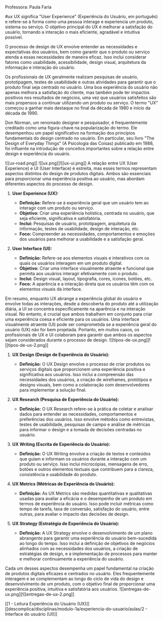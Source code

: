 Professora: Paula Faria

#ux
UX significa "User Experience" (Experiência do Usuário, em português) e refere-se à forma como uma pessoa interage e experiencia um produto, sistema ou serviço. O objetivo principal do UX é melhorar a satisfação do usuário, tornando a interação o mais eficiente, agradável e intuitiva possível.

O processo de design de UX envolve entender as necessidades e expectativas dos usuários, bem como garantir que o produto ou serviço atenda a essas necessidades de maneira eficaz. Isso inclui considerar fatores como usabilidade, acessibilidade, design visual, arquitetura da informação e interação do usuário.

Os profissionais de UX geralmente realizam pesquisas de usuário, prototipagem, testes de usabilidade e outras atividades para garantir que o produto final seja centrado no usuário. Uma boa experiência do usuário não apenas melhora a satisfação do cliente, mas também pode ter impactos positivos nos resultados de negócios, uma vez que usuários satisfeitos são mais propensos a continuar utilizando um produto ou serviço.
O termo "UX" começou a ganhar mais destaque no final da década de 1980 e início da década de 1990.

Don Norman, um renomado designer e pesquisador, é frequentemente creditado como uma figura-chave na popularização do termo. Ele desempenhou um papel significativo na formação dos princípios fundamentais do design centrado no usuário. Em particular, seu livro "The Design of Everyday Things" (A Psicologia das Coisas) publicado em 1988, foi influente na introdução de conceitos importantes sobre a relação entre design e experiência do usuário.

![[ux-road.png]]
![[ux.png]]![[ux-ui.png]]
A relação entre UX (User Experience) e UI (User Interface) é estreita, mas esses termos representam aspectos distintos do design de produtos digitais. Ambos são essenciais para proporcionar uma experiência positiva ao usuário, mas abordam diferentes aspectos do processo de design.

1. **User Experience (UX):**
    
    - **Definição:** Refere-se à experiência geral que um usuário tem ao interagir com um produto ou serviço.
    - **Objetivo:** Criar uma experiência holística, centrada no usuário, que seja eficiente, significativa e satisfatória.
    - **Inclui:** Pesquisas de usuário, prototipagem, arquitetura da informação, testes de usabilidade, design de interação, etc.
    - **Foco:** Compreender as necessidades, comportamentos e emoções dos usuários para melhorar a usabilidade e a satisfação geral.
2. **User Interface (UI):**
    
    - **Definição:** Refere-se aos elementos visuais e interativos com os quais os usuários interagem em um produto digital.
    - **Objetivo:** Criar uma interface visualmente atraente e funcional que permita aos usuários interagir efetivamente com o produto.
    - **Inclui:** Design visual, layout, tipografia, cores, ícones, botões, etc.
    - **Foco:** A aparência e a interação direta que os usuários têm com os elementos visuais da interface.

Em resumo, enquanto UX abrange a experiência global do usuário e envolve todas as interações, desde a descoberta do produto até a utilização diária, a UI se concentra especificamente na aparência e na interação visual. No entanto, é crucial que ambos trabalhem em conjunto para criar uma experiência coesa e eficiente para os usuários. Uma interface visualmente atraente (UI) pode ser comprometida se a experiência geral do usuário (UX) não for bem projetada. Portanto, em muitos casos, os profissionais de UX e UI colaboram para garantir que ambos os aspectos sejam considerados durante o processo de design.
![[tipos-de-ux.png]]![[tipos-de-ux-2.png]]
1. **UX Design (Design de Experiência do Usuário):**
    
    - **Definição:** O UX Design envolve o processo de criar produtos ou serviços digitais que proporcionem uma experiência positiva e significativa aos usuários. Isso inclui a compreensão das necessidades dos usuários, a criação de wireframes, protótipos e designs visuais, bem como a colaboração com desenvolvedores para implementar a solução final.
2. **UX Research (Pesquisa de Experiência do Usuário):**
    
    - **Definição:** O UX Research refere-se à prática de coletar e analisar dados para entender as necessidades, comportamentos e preferências dos usuários. Isso envolve métodos como entrevistas, testes de usabilidade, pesquisas de campo e análise de métricas para informar o design e a tomada de decisões centradas no usuário.
3. **UX Writing (Escrita de Experiência do Usuário):**
    
    - **Definição:** O UX Writing envolve a criação de textos e conteúdos que guiam e informam os usuários durante a interação com um produto ou serviço. Isso inclui microcópias, mensagens de erro, botões e outros elementos textuais que contribuem para a clareza, consistência e usabilidade do produto.
4. **UX Metrics (Métricas de Experiência do Usuário):**
    
    - **Definição:** As UX Metrics são medidas quantitativas e qualitativas usadas para avaliar a eficácia e o desempenho de um produto em termos de experiência do usuário. Isso pode incluir métricas como tempo de tarefa, taxa de conversão, satisfação do usuário, entre outras, para avaliar o impacto das decisões de design.
5. **UX Strategy (Estratégia de Experiência do Usuário):**
    
    - **Definição:** A UX Strategy envolve o desenvolvimento de um plano abrangente para garantir uma experiência do usuário bem-sucedida ao longo do tempo. Isso inclui a definição de objetivos de negócios alinhados com as necessidades dos usuários, a criação de estratégias de design, e a implementação de processos para manter e melhorar continuamente a experiência do usuário.

Cada um desses aspectos desempenha um papel fundamental na criação de produtos digitais eficazes e centrados no usuário. Eles frequentemente interagem e se complementam ao longo do ciclo de vida do design e desenvolvimento de um produto, com o objetivo final de proporcionar uma experiência positiva, intuitiva e satisfatória aos usuários.
![[entregas-de-ux.png]]![[entregas-de-ux-2.png]]

[[1 - Leitura Experiência do Usuário (UX)]]
[[descomplica/disciplinas/modulo-1a/experiencia-do-usuario/aulas/2 - Interface do usuário (UI)]]